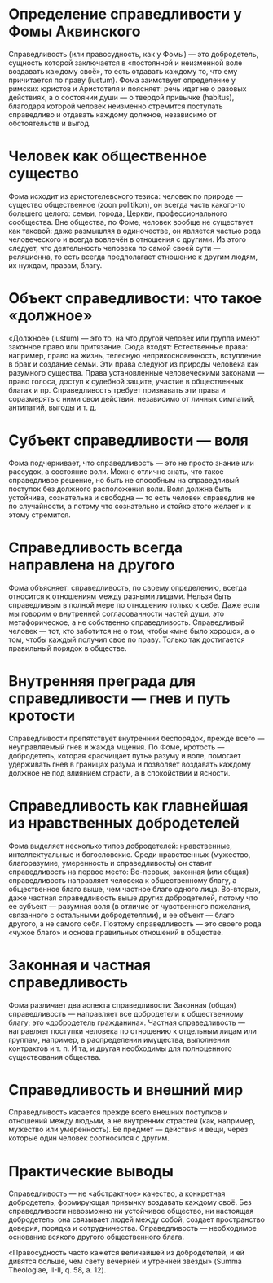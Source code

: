 
# Определение справедливости у Фомы Аквинского
Справедливость (или правосудность, как у Фомы) — это добродетель, сущность которой заключается в «постоянной и неизменной воле воздавать каждому своё», то есть отдавать каждому то, что ему причитается по праву (iustum).
Фома заимствует определение у римских юристов и Аристотеля и поясняет: речь идет не о разовых действиях, а о состоянии души — о твердой привычке (habitus), благодаря которой человек неизменно стремится поступать справедливо и отдавать каждому должное, независимо от обстоятельств и выгод.
# Человек как общественное существо
Фома исходит из аристотелевского тезиса: человек по природе — существо общественное (zoon politikon), он всегда часть какого-то большего целого: семьи, города, Церкви, профессионального сообщества.
Вне общества, по Фоме, человек вообще не существует как таковой: даже размышляя в одиночестве, он является частью рода человеческого и всегда вовлечён в отношения с другими.
Из этого следует, что деятельность человека по самой своей сути — реляционна, то есть всегда предполагает отношение к другим людям, их нуждам, правам, благу.
# Объект справедливости: что такое «должное»
«Должное» (iustum) — это то, на что другой человек или группа имеют законное право или притязание. Сюда входят:
Естественные права: например, право на жизнь, телесную неприкосновенность, вступление в брак и создание семьи. Эти права следуют из природы человека как разумного существа.
Права установленные человеческими законами — право голоса, доступ к судебной защите, участие в общественных благах и пр.
Справедливость требует признавать эти права и соразмерять с ними свои действия, независимо от личных симпатий, антипатий, выгоды и т. д.
# Субъект справедливости — воля
Фома подчеркивает, что справедливость — это не просто знание или рассудок, а состояние воли. Можно отлично знать, что такое справедливое решение, но быть не способным на справедливый поступок без должного расположения воли.
Воля должна быть устойчива, сознательна и свободна — то есть человек справедлив не по случайности, а потому что сознательно и стойко этого желает и к этому стремится.
# Справедливость всегда направлена на другого
Фома объясняет: справедливость, по своему определению, всегда относится к отношениям между разными лицами. Нельзя быть справедливым в полной мере по отношению только к себе. Даже если мы говорим о внутренней согласованности частей души, это метафорическое, а не собственно справедливость.
Справедливый человек — тот, кто заботится не о том, чтобы «мне было хорошо», а о том, чтобы каждый получил свое по праву. Только так достигается правильный порядок в обществе.
# Внутренняя преграда для справедливости — гнев и путь кротости
Справедливости препятствует внутренний беспорядок, прежде всего — неуправляемый гнев и жажда мщения. По Фоме, кротость — добродетель, которая «расчищает путь» разуму и воле, помогает удерживать гнев в границах разума и позволяет воздавать каждому должное не под влиянием страсти, а в спокойствии и ясности.
# Справедливость как главнейшая из нравственных добродетелей
Фома выделяет несколько типов добродетелей: нравственные, интеллектуальные и богословские. Среди нравственных (мужество, благоразумие, умеренность и справедливость) он ставит справедливость на первое место:
Во-первых, законная (или общая) справедливость направляет человека к общественному благу, а общественное благо выше, чем частное благо одного лица.
Во-вторых, даже частная справедливость выше других добродетелей, потому что ее субъект — разумная воля (в отличие от чувственного пожелания, связанного с остальными добродетелями), и ее объект — благо другого, а не самого себя. Поэтому справедливость — это своего рода «чужое благо» и основа правильных отношений в обществе.

# Законная и частная справедливость
Фома различает два аспекта справедливости:
Законная (общая) справедливость — направляет все добродетели к общественному благу; это «добродетель гражданина».
Частная справедливость — направляет поступки человека по отношению к отдельным лицам или группам, например, в распределении имущества, выполнении контрактов и т. п.
И та, и другая необходимы для полноценного существования общества.
# Справедливость и внешний мир
Справедливость касается прежде всего внешних поступков и отношений между людьми, а не внутренних страстей (как, например, мужество или умеренность). Ее предмет — действия и вещи, через которые один человек соотносится с другим.
# Практические выводы
Справедливость — не «абстрактное» качество, а конкретная добродетель, формирующая привычку воздавать каждому своё.
Без справедливости невозможно ни устойчивое общество, ни настоящая добродетель: она связывает людей между собой, создает пространство доверия, порядка и сотрудничества.
Справедливость — необходимое основание всякого другого общественного блага.


«Правосудность часто кажется величайшей из добродетелей, и ей дивятся больше, чем свету вечерней и утренней звезды» (Summa Theologiae, II-II, q. 58, a. 12).
